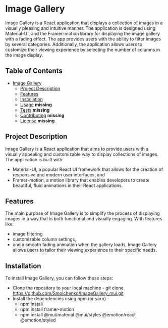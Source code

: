 # Image Gallery

Image Gallery is a React application that displays a collection of images in a visually pleasing 
and intuitive manner. The application is designed using Material-UI, and the Framer-motion library 
for displaying the image gallery with a fading effect.
The app provides users with the ability to filter images by several categories. Additionally, the 
application allows users to customize their viewing experience by selecting the number of columns 
in the image display. 


## Table of Contents

- [Image Gallery](#image-gallery)
  - [Project Description](#project-description)
  - [Features](#features)
  - [Installation](#installation)
  - [Usage](#usage) **missing**
  - [Tests](#tests) **missing**
  - [Contributing](#contributing) **missing**
  - [License](#license) **missing**

## Project Description

Image Gallery is a React application that aims to provide users with a visually appealing and 
customizable way to display collections of images. The application is built with:
 - Material-UI, a popular React UI framework that allows for the creation of responsive and 
   modern user interfaces, and
 - Framer-motion, a motion library that enables developers to create beautiful, fluid animations 
   in their React applications.

## Features

The main purpose of Image Gallery is to simplify the process of displaying images in a way that is 
both functional and visually engaging. With features like:
 - image filtering
 - customizable column settings,
 - and a smooth fading animation when the gallery loads,
Image Gallery allows users to tailor their viewing experience to their specific needs.


## Installation

To install Image Gallery, you can follow these steps:
 - Clone the repository to your local machine - git clone https://github.com/Smolchenko/ImageGallery_mui.git
 - Install the dependencies using npm (or yarn) - 
    - npm install 
    - npm install framer-motion
    - npm install @mui/material @mui/styles @emotion/react @emotion/styled
    

